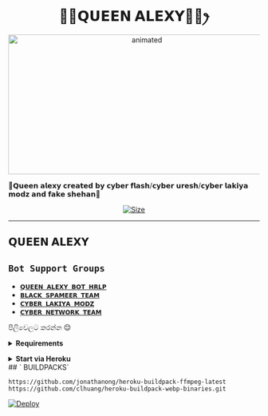 

<h1 align="center">🌹🌹𝗤𝗨𝗘𝗘𝗡 𝗔𝗟𝗘𝗫𝗬🌹🌹ꫂ<br></h1>
<p align="center">
<img src="https://media.tenor.com/images/e15cb1453a09e25bab41116d930329bf/tenor.gif" alt="animated" width="540" height="280" />
</p>

🦄𝗤𝘂𝗲𝗲𝗻 𝗮𝗹𝗲𝘅𝘆 𝗰𝗿𝗲𝗮𝘁𝗲𝗱 𝗯𝘆 𝗰𝘆𝗯𝗲𝗿 𝗳𝗹𝗮𝘀𝗵/𝗰𝘆𝗯𝗲𝗿 𝘂𝗿𝗲𝘀𝗵/𝗰𝘆𝗯𝗲𝗿 𝗹𝗮𝗸𝗶𝘆𝗮 𝗺𝗼𝗱𝘇 𝗮𝗻𝗱 𝗳𝗮𝗸𝗲 𝘀𝗵𝗲𝗵𝗮𝗻🦄

<p align="center">
<a href="https://youtu.be/WiIqCdiDjFo"><img title="Size" src="https://img.shields.io/badge/Tutorial-Video-green"></a>
</p>

---------------------------
𝗤𝗨𝗘𝗘𝗡 𝗔𝗟𝗘𝗫𝗬
----------------------------

## ```Bot Support Groups```

- [`𝗤𝗨𝗘𝗘𝗡 𝗔𝗟𝗘𝗫𝗬 𝗕𝗢𝗧 𝗛𝗥𝗟𝗣`](https://chat.whatsapp.com/HYj9wu5Jrv6CROxyeQbHoS)
- [`𝗕𝗟𝗔𝗖𝗞 𝗦𝗣𝗔𝗠𝗘𝗘𝗥 𝗧𝗘𝗔𝗠`](https://chat.whatsapp.com/LS1Xx3fSqg7FpSYSjKWhL5)
- [`𝗖𝗬𝗕𝗘𝗥 𝗟𝗔𝗞𝗜𝗬𝗔 𝗠𝗢𝗗𝗭`](https://chat.whatsapp.com/EcycNbJFCVT5ZsG9xIGkqd)
- [`𝗖𝗬𝗕𝗘𝗥 𝗡𝗘𝗧𝗪𝗢𝗥𝗞 𝗧𝗘𝗔𝗠`](https://chat.whatsapp.com/EcycNbJFCVT5ZsG9xIGkqd)

පිලිවෙලට කරන්න 😌

<!-- Requirements -->
<b><details><summary>Requirements</summary></b>
* Some Text Editor
* [Node JS](https://nodejs.org/en/)
* [Git](https://git-scm.com/downloads)
* [FFMPEG](https://ffmpeg.org/download.html)
  
```bash
Add FFmpeg to PATH environment variable
```
</details>


<!-- Start via Heroku -->
<b><details><summary>Start via Heroku</summary></b>

* Scan QR In Your Whatsapp From [Here](https://replit.com/@nexusNw/M-D-SCANNER-V2?v=1?outputonly=1&lite=1#index.js)
* Fork This Repo By Clicking [Here](https://github.com/nexusNw/Gojo-Satoru/fork)
* then Deploy The Bot From [Here](https://heroku.com/deploy)
* Wait 5-10 Min To Deploy 
* After Deploying On The Worker And Check The Logs

</details>
## ` BUILDPACKS`

```
https://github.com/jonathanong/heroku-buildpack-ffmpeg-latest
https://github.com/clhuang/heroku-buildpack-webp-binaries.git
```

[![Deploy](https://www.herokucdn.com/deploy/button.svg)](https://heroku.com/deploy?template=https://github.com/DGXeon/CheemsBot-MD4/)
